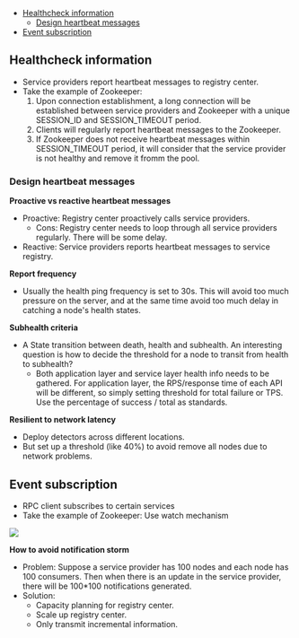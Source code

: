 - [Healthcheck information](#healthcheck-information)
  - [Design heartbeat messages](#design-heartbeat-messages)
- [Event subscription](#event-subscription)

## Healthcheck information

* Service providers report heartbeat messages to registry center.
* Take the example of Zookeeper:
  1. Upon connection establishment, a long connection will be established between service providers and Zookeeper with a unique SESSION\_ID and SESSION\_TIMEOUT period.
  2. Clients will regularly report heartbeat messages to the Zookeeper.
  3. If Zookeeper does not receive heartbeat messages within SESSION\_TIMEOUT period, it will consider that the service provider is not healthy and remove it fromm the pool.

### Design heartbeat messages

**Proactive vs reactive heartbeat messages**

* Proactive: Registry center proactively calls service providers.
  * Cons: Registry center needs to loop through all service providers regularly. There will be some delay.
* Reactive: Service providers reports heartbeat messages to service registry.

**Report frequency**

* Usually the health ping frequency is set to 30s. This will avoid too much pressure on the server, and at the same time avoid too much delay in catching a node's health states.

**Subhealth criteria**

* A State transition between death, health and subhealth. An interesting question is how to decide the threshold for a node to transit from health to subhealth?
  * Both application layer and service layer health info needs to be gathered. For application layer, the RPS/response time of each API will be different, so simply setting threshold for total failure or TPS. Use the percentage of success / total as standards.

**Resilient to network latency**

* Deploy detectors across different locations.
* But set up a threshold (like 40%) to avoid remove all nodes due to network problems.

## Event subscription

* RPC client subscribes to certain services
* Take the example of Zookeeper: Use watch mechanism

![](../.gitbook/assets/registryCenter\_subscribe.png)

**How to avoid notification storm**

* Problem: Suppose a service provider has 100 nodes and each node has 100 consumers. Then when there is an update in the service provider, there will be 100\*100 notifications generated.
* Solution:
  * Capacity planning for registry center.
  * Scale up registry center.
  * Only transmit incremental information.
